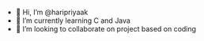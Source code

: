 - 👋 Hi, I’m @haripriyaak
- 🌱 I’m currently learning C and Java
- 💞️ I’m looking to collaborate on project based on coding


<!---
haripriyaak16/haripriyaak16 is a ✨ special ✨ repository because its `README.md` (this file) appears on your GitHub profile.
You can click the Preview link to take a look at your changes.
--->
